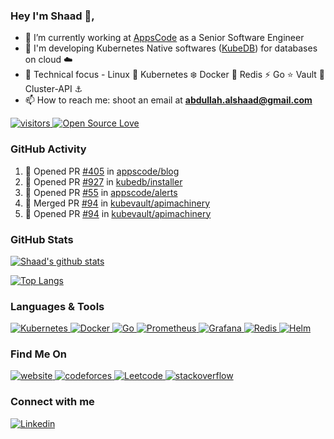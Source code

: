 
### Hey I'm Shaad 👋, 


- 🔭 I’m currently working at [AppsCode](https://www.appscode.com/) as a Senior Software Engineer
- 👯 I'm developing Kubernetes Native softwares ([KubeDB](https://kubedb.com/)) for databases on cloud :cloud:
- 💬 Technical focus - Linux :penguin:  Kubernetes :snowflake:  Docker :whale: Redis :zap:  Go :star: Vault :gem: Cluster-API :anchor:
- 📫 How to reach me: shoot an email at <b>abdullah.alshaad@gmail.com</b>

 <a href="https://github.com/ellerbrock/open-source-badges/">
        <img width="auto"  alt="visitors" src="https://visitor-badge.laobi.icu/badge?page_id=Shaad7.Shaad7" />
 </a>
  <a href="https://visitor-badge.laobi.icu/">
        <img width="auto"  alt="Open Source Love" src="https://badges.frapsoft.com/os/v1/open-source.svg?v=103" />
 </a>


### GitHub Activity 

<!--START_SECTION:activity-->
1. 💪 Opened PR [#405](https://github.com/appscode/blog/pull/405) in [appscode/blog](https://github.com/appscode/blog)
2. 💪 Opened PR [#927](https://github.com/kubedb/installer/pull/927) in [kubedb/installer](https://github.com/kubedb/installer)
3. 💪 Opened PR [#55](https://github.com/appscode/alerts/pull/55) in [appscode/alerts](https://github.com/appscode/alerts)
4. 🎉 Merged PR [#94](https://github.com/kubevault/apimachinery/pull/94) in [kubevault/apimachinery](https://github.com/kubevault/apimachinery)
5. 💪 Opened PR [#94](https://github.com/kubevault/apimachinery/pull/94) in [kubevault/apimachinery](https://github.com/kubevault/apimachinery)
<!--END_SECTION:activity-->

### GitHub Stats

[![Shaad's github stats](https://github-readme-stats-sigma-five.vercel.app/api?username=abdullahalshaad&count_private=true&show_icons=true)](https://github.com/anuraghazra/github-readme-stats)

[![Top Langs](https://github-readme-stats-sigma-five.vercel.app/api/top-langs/?username=abdullahalshaad&hide=html&layout=compact)](https://github.com/anuraghazra/github-readme-stats)

### Languages & Tools

<p align="left">
    <a href="https://github.com/AbdullahAlShaad/">
        <img alt="Kubernetes" src="https://img.shields.io/badge/kubernetes%20-%23326ce5.svg?&style=for-the-badge&logo=kubernetes&logoColor=white"/>
    </a>
    <a href="https://github.com/AbdullahAlShaad/">
        <img alt="Docker" src="https://img.shields.io/badge/docker-%230db7ed.svg?style=for-the-badge&logo=docker&logoColor=white"/>
    </a>
    <a href="https://github.com/AbdullahAlShaad/">
        <img alt="Go" src="https://img.shields.io/badge/go-%2300ADD8.svg?&style=for-the-badge&logo=go&logoColor=white"/>
    </a>
    <a href="https://github.com/AbdullahAlShaad/">
        <img alt="Prometheus" src="https://img.shields.io/badge/Prometheus-000000?style=for-the-badge&logo=prometheus&labelColor=000000"/>
    </a>
    <a href="https://github.com/AbdullahAlShaad/">
        <img alt="Grafana" src="https://img.shields.io/badge/Grafana-F2F4F9?style=for-the-badge&logo=grafana&logoColor=orange&labelColor=F2F4F9"/>
    </a>                                                                                                                                     
    <a href="https://github.com/AbdullahAlShaad/">
        <img alt="Redis" src="https://img.shields.io/badge/redis-%23DD0031.svg?style=for-the-badge&logo=redis&logoColor=white" />
    </a>
    <a href="https://github.com/AbdullahAlShaad/">
        <img alt="Helm" src="https://img.shields.io/badge/Helm-0F1689?style=for-the-badge&logo=Helm&labelColor=0F1689" />
    </a>
</p>
                                                                                                                          



### Find Me On
<p align="left">
    <a href="https://abdullah.alshaad.github.io/">
        <img alt="website" src="https://img.shields.io/badge/website-000000?style=for-the-badge&logo=About.me&logoColor=white"/>
     <a href="https://codeforces.com/profile/shaad7">
        <img alt="codeforces" src="https://img.shields.io/badge/Codeforces-445f9d?style=for-the-badge&logo=Codeforces&logoColor=white"/>
    </a>
    <a href="https://leetcode.com/Shaad7/">
        <img alt="Leetcode" src="https://img.shields.io/badge/-LeetCode-FFA116?style=for-the-badge&logo=LeetCode&logoColor=black" />
    </a>
    <a href="https://stackoverflow.com/users/8172698/shaad7">
        <img  alt="stackoverflow" src="https://img.shields.io/badge/Stack_Overflow-FE7A16?style=for-the-badge&logo=stack-overflow&logoColor=white" />
    </a>
</p>

### Connect with me

<p align="left">
    <a href="https://www.linkedin.com/in/abdullah-al-shaad-5111a0190/">
        <img alt="Linkedin" src="https://img.shields.io/badge/LinkedIn-0077B5?style=for-the-badge&logo=linkedin&logoColor=white"/>
</p>

